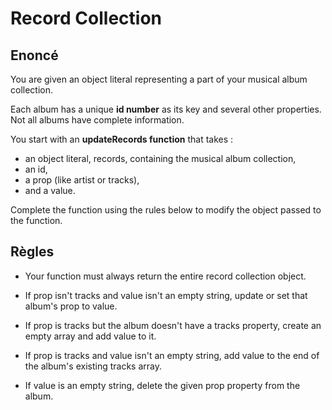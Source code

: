 # Record Collection

## Enoncé

You are given an object literal representing a part of your musical album collection.

Each album has a unique **id number** as its key and several other properties. Not all albums have complete information.

You start with an **updateRecords function** that takes :

- an object literal, records, containing the musical album collection,
- an id,
- a prop (like artist or tracks),
- and a value.

Complete the function using the rules below to modify the object passed to the function.

## Règles

- Your function must always return the entire record collection object.

- If prop isn't tracks and value isn't an empty string, update or set that album's prop to value.

- If prop is tracks but the album doesn't have a tracks property, create an empty array and add value to it.
- If prop is tracks and value isn't an empty string, add value to the end of the album's existing tracks array.
- If value is an empty string, delete the given prop property from the album.
